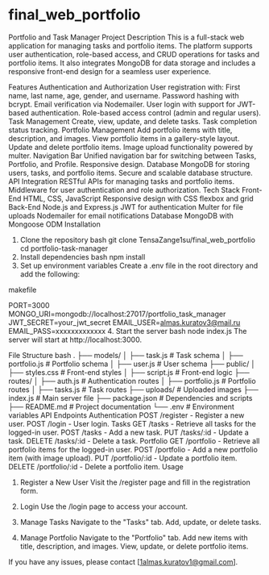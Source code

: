 # final_web_portfolio
Portfolio and Task Manager
Project Description
This is a full-stack web application for managing tasks and portfolio items. The platform supports user authentication, role-based access, and CRUD operations for tasks and portfolio items. It also integrates MongoDB for data storage and includes a responsive front-end design for a seamless user experience.

Features
Authentication and Authorization
User registration with:
First name, last name, age, gender, and username.
Password hashing with bcrypt.
Email verification via Nodemailer.
User login with support for JWT-based authentication.
Role-based access control (admin and regular users).
Task Management
Create, view, update, and delete tasks.
Task completion status tracking.
Portfolio Management
Add portfolio items with title, description, and images.
View portfolio items in a gallery-style layout.
Update and delete portfolio items.
Image upload functionality powered by multer.
Navigation Bar
Unified navigation bar for switching between Tasks, Portfolio, and Profile.
Responsive design.
Database
MongoDB for storing users, tasks, and portfolio items.
Secure and scalable database structure.
API Integration
RESTful APIs for managing tasks and portfolio items.
Middleware for user authentication and role authorization.
Tech Stack
Front-End
HTML, CSS, JavaScript
Responsive design with CSS flexbox and grid
Back-End
Node.js and Express.js
JWT for authentication
Multer for file uploads
Nodemailer for email notifications
Database
MongoDB with Mongoose ODM
Installation
1. Clone the repository
bash
git clone TensaZange1su/final_web_portfolio
cd portfolio-task-manager
2. Install dependencies
bash
npm install
3. Set up environment variables
Create a .env file in the root directory and add the following:

makefile

PORT=3000
MONGO_URI=mongodb://localhost:27017/portfolio_task_manager
JWT_SECRET=your_jwt_secret
EMAIL_USER=almas.kuratov3@mail.ru
EMAIL_PASS=xxxxxxxxxxxxx
4. Start the server
bash
node index.js
The server will start at http://localhost:3000.

File Structure
bash
.
├── models/
│   ├── task.js         # Task schema
│   ├── portfolio.js    # Portfolio schema
│   ├── user.js         # User schema
├── public/
│   ├── styles.css      # Front-end styles
│   ├── script.js       # Front-end logic
├── routes/
│   ├── auth.js         # Authentication routes
│   ├── portfolio.js    # Portfolio routes
│   ├── tasks.js        # Task routes
├── uploads/            # Uploaded images
├── index.js            # Main server file
├── package.json        # Dependencies and scripts
├── README.md           # Project documentation
└── .env                # Environment variables
API Endpoints
Authentication
POST /register - Register a new user.
POST /login - User login.
Tasks
GET /tasks - Retrieve all tasks for the logged-in user.
POST /tasks - Add a new task.
PUT /tasks/:id - Update a task.
DELETE /tasks/:id - Delete a task.
Portfolio
GET /portfolio - Retrieve all portfolio items for the logged-in user.
POST /portfolio - Add a new portfolio item (with image upload).
PUT /portfolio/:id - Update a portfolio item.
DELETE /portfolio/:id - Delete a portfolio item.
Usage
1. Register a New User
Visit the /register page and fill in the registration form.

2. Login
Use the /login page to access your account.

3. Manage Tasks
Navigate to the "Tasks" tab.
Add, update, or delete tasks.
4. Manage Portfolio
Navigate to the "Portfolio" tab.
Add new items with title, description, and images.
View, update, or delete portfolio items.


If you have any issues, please contact [1almas.kuratov1@gmail.com].
